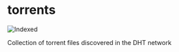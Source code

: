 torrents 
========
![Indexed](https://img.shields.io/badge/indexed-34593-blue)

Collection of torrent files discovered in the DHT network
